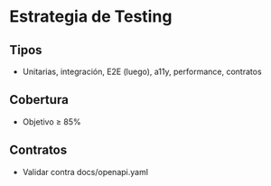 # Estrategia de Testing

## Tipos
- Unitarias, integración, E2E (luego), a11y, performance, contratos

## Cobertura
- Objetivo ≥ 85%

## Contratos
- Validar contra docs/openapi.yaml
